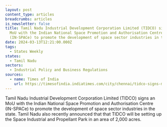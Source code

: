 ```yaml
---
layout: post
content_type: articles
breadcrumbs: articles
is_newsletter: false
title: Tamil Nadu Industrial Development Corporation Limited (TIDCO) signs an
  MoU with the Indian National Space Promotion and Authorisation Centre
  (IN-SPACe) to promote the development of space sector industries in the state
date: 2024-03-13T12:21:00.000Z
tags:
  - States Weekly
states:
  - Tamil Nadu
sectors:
  - Industrial Policy and Business Regulations
sources:
  - name: Times of India
    url: https://timesofindia.indiatimes.com/city/chennai/tidco-signs-mou-with-in-space-for-industries-in-space-sector-tamil-nadu-industrial-development-corporation-limited/articleshow/108312383.cms
---
```

Tamil Nadu Industrial Development Corporation Limited (TIDCO) signs an MoU with the Indian National Space Promotion and Authorisation Centre (IN-SPACe) to promote the development of space sector industries in the state. Tamil Nadu also recently announced that that TIDCO will be setting up the Space Industrial and Propellant Park in an area of 2,000 acres.
